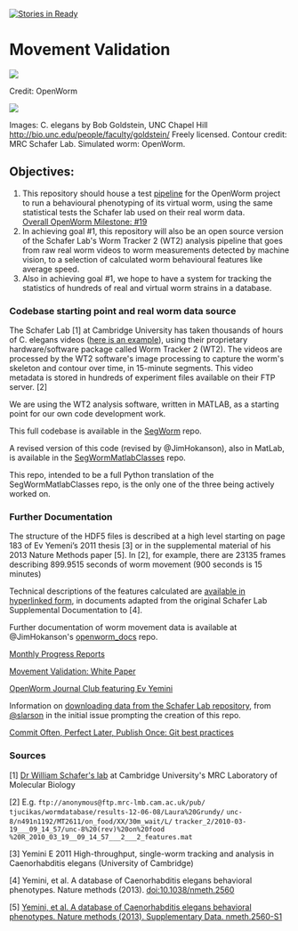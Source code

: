 [![Stories in
Ready](https://badge.waffle.io/openworm/open-worm-analysis-toolbox.png?label=ready&title=Ready)](https://waffle.io/openworm/open-worm-analysis-toolbox)

Movement Validation
===================

![](https://github.com/openworm/open-worm-analysis-toolbox/blob/master/documentation/images/Validation%20Strategy.png?raw=true)

Credit: OpenWorm

![](https://github.com/openworm/open-worm-analysis-toolbox/blob/master/documentation/images/Test%20process.png?raw=true)

Images: C. elegans by Bob Goldstein, UNC Chapel Hill
<http://bio.unc.edu/people/faculty/goldstein/> Freely licensed. Contour
credit: MRC Schafer Lab. Simulated worm: OpenWorm.

Objectives:
-----------

1.  This repository should house a test
    [pipeline](https://github.com/MichaelCurrie/open-worm-analysis-toolbox/blob/master/documentation/Processing%20Pipeline.md)
    for the OpenWorm project to run a behavioural phenotyping of its
    virtual worm, using the same statistical tests the Schafer lab used
    on their real worm data.\
    [Overall OpenWorm Milestone:
    \#19](https://github.com/openworm/OpenWorm/issues?milestone=19&state=open)
2.  In achieving goal \#1, this repository will also be an open source
    version of the Schafer Lab's Worm Tracker 2 (WT2) analysis pipeline
    that goes from raw real worm videos to worm measurements detected by
    machine vision, to a selection of calculated worm behavioural
    features like average speed.
3.  Also in achieving goal \#1, we hope to have a system for tracking
    the statistics of hundreds of real and virtual worm strains in a
    database.

### Codebase starting point and real worm data source

The Schafer Lab [1] at Cambridge University has taken thousands of hours
of C. elegans videos ([here is an
example](http://www.youtube.com/watch?v=5FAiSgl55p0)), using their
proprietary hardware/software package called Worm Tracker 2 (WT2). The
videos are processed by the WT2 software's image processing to capture
the worm's skeleton and contour over time, in 15-minute segments. This
video metadata is stored in hundreds of experiment files available on
their FTP server. [2]

We are using the WT2 analysis software, written in MATLAB, as a starting
point for our own code development work.

This full codebase is available in the
[SegWorm](https://github.com/openworm/SegWorm) repo.

A revised version of this code (revised by @JimHokanson), also in
MatLab, is available in the
[SegWormMatlabClasses](https://github.com/JimHokanson/SegwormMatlabClasses/)
repo.

This repo, intended to be a full Python translation of the
SegWormMatlabClasses repo, is the only one of the three being actively
worked on.

### Further Documentation

The structure of the HDF5 files is described at a high level starting on
page 183 of Ev Yemeni’s 2011 thesis [3] or in the supplemental material
of his 2013 Nature Methods paper [5]. In [2], for example, there are
23135 frames describing 899.9515 seconds of worm movement (900 seconds
is 15 minutes)

Technical descriptions of the features calculated are [available in
hyperlinked
form](https://github.com/openworm/open-worm-analysis-toolbox/blob/master/documentation/Yemini%20Supplemental%20Data/Schafer%20Lab%20Feature%20Descriptions.md),
in documents adapted from the original Schafer Lab Supplemental
Documentation to [4].

Further documentation of worm movement data is available at
@JimHokanson's
[openworm\_docs](https://github.com/JimHokanson/openworm_docs/tree/master/Projects/Movement)
repo.

[Monthly Progress
Reports](https://drive.google.com/folderview?id=0B9dU7zPD0s_LMm5RMGZGX2JEeGc&usp=sharing)

[Movement Validation: White
Paper](https://github.com/openworm/open-worm-analysis-toolbox/blob/master/documentation/Movement%20Validation%20White%20Paper.md)

[OpenWorm Journal Club featuring Ev
Yemini](https://www.youtube.com/watch?v=YdBGbn_g_ls)

Information on [downloading data from the Schafer Lab
repository](https://github.com/openworm/OpenWorm/issues/82), from
[@slarson](https://github.com/slarson) in the initial issue prompting
the creation of this repo.

[Commit Often, Perfect Later, Publish Once: Git best
practices](http://sethrobertson.github.io/GitBestPractices/)

### Sources

[1] [Dr William Schafer's
lab](http://www2.mrc-lmb.cam.ac.uk/groups/wschafer/) at Cambridge
University's MRC Laboratory of Molecular Biology

[2] E.g. `ftp://anonymous@ftp.mrc-lmb.cam.ac.uk/pub/`
`tjucikas/wormdatabase/results-12-06-08/Laura%20Grundy/`
`unc-8/n491n1192/MT2611/on_food/XX/30m_wait/L/`
`tracker_2/2010-03-19___09_14_57/unc-8%20(rev)%20on%20food`
`%20R_2010_03_19__09_14_57___2___2_features.mat`

[3] Yemini E 2011 High-throughput, single-worm tracking and analysis in
Caenorhabditis elegans (University of Cambridge)

[4] Yemini, et al. A database of Caenorhabditis elegans behavioral
phenotypes. Nature methods (2013). <doi:10.1038/nmeth.2560>

[5] [Yemini, et al. A database of Caenorhabditis elegans behavioral
phenotypes. Nature methods (2013). Supplementary Data.
nmeth.2560-S1](http://www.nature.com/nmeth/journal/v10/n9/extref/nmeth.2560-S1.pdf)
